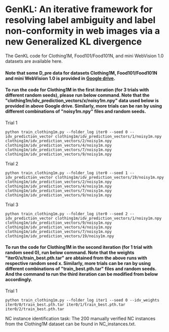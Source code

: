 # GenKL: An iterative framework for resolving label ambiguity and label non-conformity in web images via a new Generalized KL divergence

The GenKL code for Clothing1M, Food101/Food101N, and mini WebVision 1.0 datasets are available here.

#### Note that some D_pre data for datasets Clothing1M, Food101/Food101N and mini WebVision 1.0 is provided in [Google drive](https://drive.google.com/drive/folders/1dP4m61BTNWMN-9vVJIqWZvmsoTWD3Syd?usp=sharing). 

#### To run the code for Clothing1M in the first iteration (for 3 trials with different random seeds), please run below command. Note that the "clothing1m/idv_prediction_vectors/x/noisy1m.npy" data used below is provided in above Google drive. Similarly, more trials can be ran by using different combinations of "noisy1m.npy" files and random seeds. 

Trial 1
```
python train_clothing1m.py --folder_log iter0 --seed 0 --idv_prediction_vector clothing1m/idv_prediction_vectors/1/noisy1m.npy clothing1m/idv_prediction_vectors/2/noisy1m.npy clothing1m/idv_prediction_vectors/4/noisy1m.npy clothing1m/idv_prediction_vectors/7/noisy1m.npy clothing1m/idv_prediction_vectors/9/noisy1m.npy
```
Trial 2
```
python train_clothing1m.py --folder_log iter0 --seed 1 --idv_prediction_vector clothing1m/idv_prediction_vectors/19/noisy1m.npy clothing1m/idv_prediction_vectors/2/noisy1m.npy clothing1m/idv_prediction_vectors/4/noisy1m.npy clothing1m/idv_prediction_vectors/7/noisy1m.npy clothing1m/idv_prediction_vectors/9/noisy1m.npy
```
Trial 3
```
python train_clothing1m.py --folder_log iter0 --seed 2 --idv_prediction_vector clothing1m/idv_prediction_vectors/1/noisy1m.npy clothing1m/idv_prediction_vectors/9/noisy1m.npy clothing1m/idv_prediction_vectors/4/noisy1m.npy clothing1m/idv_prediction_vectors/7/noisy1m.npy clothing1m/idv_prediction_vectors/19/noisy1m.npy
```

#### To run the code for Clothing1M in the second iteration (for 1 trial with random seed 0), run below command. Note that the weights "iter0/x/train_best.pth.tar" are abtained from the above runs with respective random seed x. Similarly, more trials can be ran by using different combinations of "train_best.pth.tar" files and random seeds. And the command to run the third iteration can be modified from below accordingly.
Trial 1
```
python train_clothing1m.py --folder_log iter1 --seed 0 --idv_weights iter0/0/train_best.pth.tar iter0/1/train_best.pth.tar iter0/2/train_best.pth.tar
```



    
NC instance identification task: The 200 manually verified NC instances from the Clothing1M dataset can be found in NC_instances.txt.
